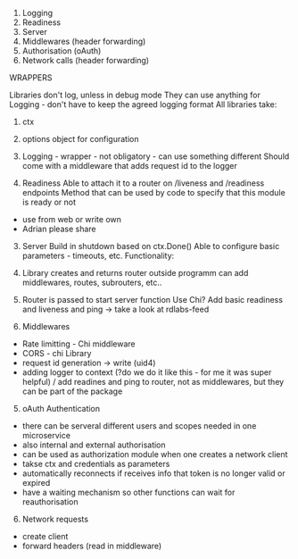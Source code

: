 1. Logging
2. Readiness
3. Server
4. Middlewares (header forwarding)
5. Authorisation (oAuth)
6. Network calls (header forwarding)

WRAPPERS

Libraries don't log, unless in debug mode
They can use anything for Logging - don't have to keep the agreed logging format
All libraries take:
1. ctx
2. options object for configuration

1. Logging - wrapper - not obligatory - can use something different
Should come with a middleware that adds request id to the logger

2. Readiness
Able to attach it to a router on /liveness and /readiness endpoints
Method that can be used by code to specify that this module is ready or not
- use from web or write own
- Adrian please share

3. Server
Build in shutdown based on ctx.Done()
Able to configure basic parameters - timeouts, etc.
Functionality:
1. Library creates and returns router
outside programm can add middlewares, routes, subrouters, etc..
2. Router is passed to start server function
Use Chi?
Add basic readiness and liveness and ping
-> take a look at rdlabs-feed

4. Middlewares
- Rate limitting - Chi middleware
- CORS - chi Library
- request id generation -> write (uid4)
- adding logger to context (?do we do it like this - for me it was super helpful)
/ add readines and ping to router, not as middlewares, but they can be part of the package

5. oAuth Authentication
- there can be serveral different users and scopes needed in one microservice
- also internal and external authorisation
- can be used as authorization module when one creates a network client
- takse ctx and credentials as parameters
- automatically reconnects if receives info that token is no longer valid or expired
- have a waiting mechanism so other functions can wait for reauthorisation

6. Network requests
- create client
- forward headers (read in middleware)











